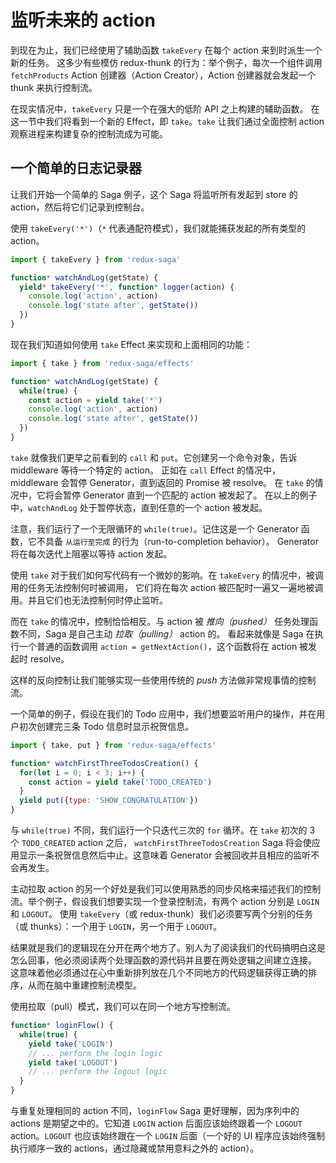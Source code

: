 # 监听未来的 action

到现在为止，我们已经使用了辅助函数 `takeEvery` 在每个 action 来到时派生一个新的任务。
这多少有些模仿 redux-thunk 的行为：举个例子，每次一个组件调用 `fetchProducts` Action 创建器（Action Creator），Action 创建器就会发起一个 thunk 来执行控制流。

在现实情况中，`takeEvery` 只是一个在强大的低阶 API 之上构建的辅助函数。
在这一节中我们将看到一个新的 Effect，即 `take`。`take` 让我们通过全面控制 action 观察进程来构建复杂的控制流成为可能。

## 一个简单的日志记录器

让我们开始一个简单的 Saga 例子，这个 Saga 将监听所有发起到 store 的 action，然后将它们记录到控制台。

使用 `takeEvery('*')`（`*` 代表通配符模式），我们就能捕获发起的所有类型的 action。

```javascript
import { takeEvery } from 'redux-saga'

function* watchAndLog(getState) {
  yield* takeEvery('*', function* logger(action) {
    console.log('action', action)
    console.log('state after', getState())
  })
}
```

现在我们知道如何使用 `take` Effect 来实现和上面相同的功能：

```javascript
import { take } from 'redux-saga/effects'

function* watchAndLog(getState) {
  while(true) {
    const action = yield take('*')
    console.log('action', action)
    console.log('state after', getState())
  })
}
```

`take` 就像我们更早之前看到的 `call` 和 `put`。它创建另一个命令对象，告诉 middleware 等待一个特定的 action。
正如在 `call` Effect 的情况中，middleware 会暂停 Generator，直到返回的 Promise 被 resolve。
在 `take` 的情况中，它将会暂停 Generator 直到一个匹配的 action 被发起了。
在以上的例子中，`watchAndLog` 处于暂停状态，直到任意的一个 action 被发起。

注意，我们运行了一个无限循环的 `while(true)`。记住这是一个 Generator 函数，它不具备 `从运行至完成` 的行为（run-to-completion behavior）。
Generator 将在每次迭代上阻塞以等待 action 发起。

使用 `take` 对于我们如何写代码有一个微妙的影响。在 `takeEvery` 的情况中，被调用的任务无法控制何时被调用，
它们将在每次 action 被匹配时一遍又一遍地被调用。并且它们也无法控制何时停止监听。

而在 `take` 的情况中，控制恰恰相反。与 action 被 *推向（pushed）* 任务处理函数不同，Saga 是自己主动 *拉取（pulling）* action 的。
看起来就像是 Saga 在执行一个普通的函数调用 `action = getNextAction()`，这个函数将在 action 被发起时 resolve。

这样的反向控制让我们能够实现一些使用传统的 *push* 方法做非常规事情的控制流。

一个简单的例子，假设在我们的 Todo 应用中，我们想要监听用户的操作，并在用户初次创建完三条 Todo 信息时显示祝贺信息。

```javascript
import { take, put } from 'redux-saga/effects'

function* watchFirstThreeTodosCreation() {
  for(let i = 0; i < 3; i++) {
    const action = yield take('TODO_CREATED')
  }
  yield put({type: 'SHOW_CONGRATULATION'})
}
```

与 `while(true)` 不同，我们运行一个只迭代三次的 `for` 循环。在 `take` 初次的 3 个 `TODO_CREATED` action 之后，
`watchFirstThreeTodosCreation` Saga 将会使应用显示一条祝贺信息然后中止。这意味着 Generator 会被回收并且相应的监听不会再发生。

主动拉取 action 的另一个好处是我们可以使用熟悉的同步风格来描述我们的控制流。举个例子，假设我们想要实现一个登录控制流，有两个 action 分别是 `LOGIN` 和 `LOGOUT`。
使用 `takeEvery`（或 redux-thunk）我们必须要写两个分别的任务（或 thunks）：一个用于 `LOGIN`，另一个用于 `LOGOUT`。

结果就是我们的逻辑现在分开在两个地方了。别人为了阅读我们的代码搞明白这是怎么回事，他必须阅读两个处理函数的源代码并且要在两处逻辑之间建立连接。
这意味着他必须通过在心中重新排列放在几个不同地方的代码逻辑获得正确的排序，从而在脑中重建控制流模型。

使用拉取（pull）模式，我们可以在同一个地方写控制流。

```javascript
function* loginFlow() {
  while(true) {
    yield take('LOGIN')
    // ... perform the login logic
    yield take('LOGOUT')
    // ... perform the logout logic
  }
}
```

与重复处理相同的 action 不同，`loginFlow` Saga 更好理解，因为序列中的 actions 是期望之中的。它知道 `LOGIN` action
后面应该始终跟着一个 `LOGOUT` action。`LOGOUT` 也应该始终跟在一个 `LOGIN` 后面（一个好的 UI 程序应该始终强制执行顺序一致的 actions，通过隐藏或禁用意料之外的 action）。
